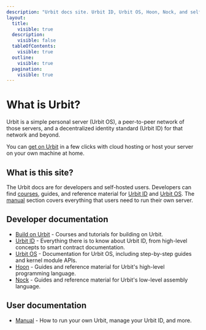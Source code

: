 ```yaml
---
description: "Urbit docs site. Urbit ID, Urbit OS, Hoon, Nock, and self-hosting."
layout:
  title:
    visible: true
  description:
    visible: false
  tableOfContents:
    visible: true
  outline:
    visible: true
  pagination:
    visible: true
---
```


# What is Urbit?

Urbit is a simple personal server (Urbit OS), a peer-to-peer network of those servers, and a decentralized identity standard (Urbit ID) for that network and beyond.

You can [get on Urbit](get-on-urbit.md) in a few clicks with cloud hosting or host your server on your own machine at home.

## What is this site?

The Urbit docs are for developers and self-hosted users. Developers can find [courses](build-on-urbit/environment.md), guides, and reference material for [Urbit ID](urbit-id/what-is-urbit-id.md) and [Urbit OS](urbit-os/what-is-urbit-os.md). The [manual](user-manual/contents.md) section covers everything that users need to run their own server.

## Developer documentation

* [Build on Urbit](build-on-urbit/environment.md) - Courses and tutorials for building on Urbit.
* [Urbit ID](urbit-id/what-is-urbit-id.md) - Everything there is to know about Urbit ID, from high-level concepts to smart contract documentation.
* [Urbit OS](urbit-id/what-is-urbit-os.md) - Documentation for Urbit OS, including step-by-step guides and kernel module APIs.
* [Hoon](hoon/why-hoon.md) - Guides and reference material for Urbit's high-level programming language.
* [Nock](nock/what-is-nock.md) - Guides and reference material for Urbit's low-level assembly language.

## User documentation

* [Manual](user-manual/contents.md) - How to run your own Urbit, manage your Urbit ID, and more.
